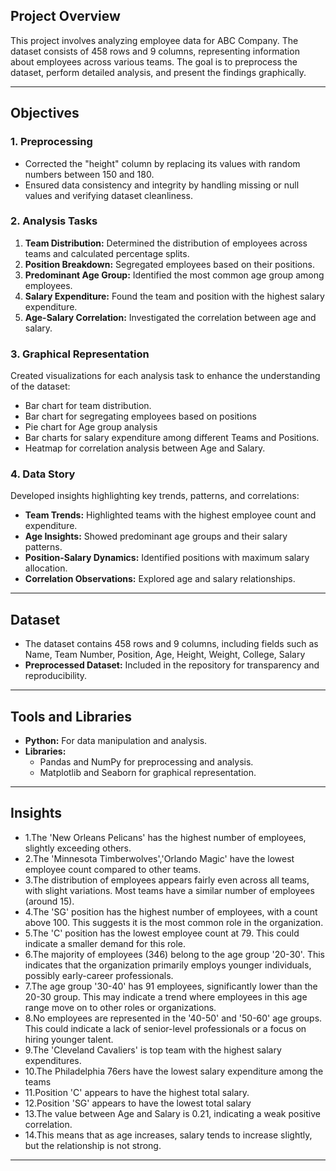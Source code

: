 ## Project Overview
This project involves analyzing employee data for ABC Company. The dataset consists of 458 rows and 9 columns, representing information about employees across various teams. The goal is to preprocess the dataset, perform detailed analysis, and present the findings graphically. 

---

## Objectives

### 1. **Preprocessing**
- Corrected the "height" column by replacing its values with random numbers between 150 and 180.
- Ensured data consistency and integrity by handling missing or null values and verifying dataset cleanliness.

### 2. **Analysis Tasks**
1. **Team Distribution:** Determined the distribution of employees across teams and calculated percentage splits.
2. **Position Breakdown:** Segregated employees based on their positions.
3. **Predominant Age Group:** Identified the most common age group among employees.
4. **Salary Expenditure:** Found the team and position with the highest salary expenditure.
5. **Age-Salary Correlation:** Investigated the correlation between age and salary.

### 3. **Graphical Representation**
Created visualizations for each analysis task to enhance the understanding of the dataset:
- Bar chart for team distribution.
- Bar chart for segregating employees based on positions
- Pie chart for Age group analysis
- Bar charts for salary expenditure among different Teams and Positions.
- Heatmap for correlation analysis between Age and Salary.

### 4. **Data Story**
Developed insights highlighting key trends, patterns, and correlations:
- **Team Trends:** Highlighted teams with the highest employee count and expenditure.
- **Age Insights:** Showed predominant age groups and their salary patterns.
- **Position-Salary Dynamics:** Identified positions with maximum salary allocation.
- **Correlation Observations:** Explored age and salary relationships.

---

## Dataset
- The dataset contains 458 rows and 9 columns, including fields such as Name, Team	Number, Position, Age, Height, Weight, College, Salary
- **Preprocessed Dataset:** Included in the repository for transparency and reproducibility.

---

## Tools and Libraries
- **Python:** For data manipulation and analysis.
- **Libraries:**
  - Pandas and NumPy for preprocessing and analysis.
  - Matplotlib and Seaborn for graphical representation.

---

## Insights
- 1.The 'New Orleans Pelicans' has the highest number of employees, slightly exceeding others.
- 2.The 'Minnesota Timberwolves','Orlando Magic' have the lowest employee count compared to other teams.
- 3.The distribution of employees appears fairly even across all teams, with slight variations. Most teams have a similar number of employees (around 15).
- 4.The 'SG' position has the highest number of employees, with a count above 100. This suggests it is the most common role in the organization.
- 5.The 'C' position has the lowest employee count at 79. This could indicate a smaller demand for this role.
- 6.The majority of employees (346) belong to the age group '20-30'. This indicates that the organization primarily employs younger individuals, possibly early-career professionals.
- 7.The age group '30-40' has 91 employees, significantly lower than the 20-30 group. This may indicate a trend where employees in this age range move on to other roles or organizations.
- 8.No employees are represented in the '40-50' and '50-60' age groups. This could indicate a lack of senior-level professionals or a focus on hiring younger talent.
- 9.The 'Cleveland Cavaliers' is top team with the highest salary expenditures.
- 10.The Philadelphia 76ers have the lowest salary expenditure among the teams
- 11.Position 'C' appears to have the highest total salary.
- 12.Position 'SG' appears to have the lowest total salary
- 13.The value between Age and Salary is 0.21, indicating a weak positive correlation.
- 14.This means that as age increases, salary tends to increase slightly, but the relationship is not strong.

---

